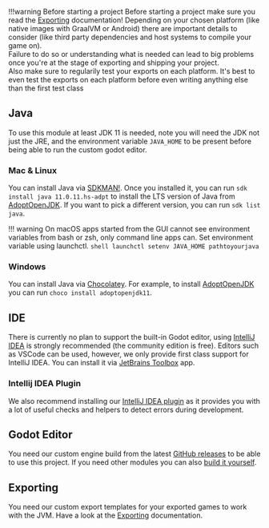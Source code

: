 
!!!warning Before starting a project
    Before starting a project make sure you read the [Exporting](../user-guide/exporting.md) documentation! Depending on your chosen platform (like native images with GraalVM or Android) there are important details to consider (like third party dependencies and host systems to compile your game on).  
    Failure to do so or understanding what is needed can lead to big problems once you're at the stage of exporting and shipping your project.  
    Also make sure to regularily test your exports on each platform. It's best to even test the exports on each platform before even writing anything else than the first test class

## Java

To use this module at least JDK 11 is needed, note you will need the JDK not just the JRE, and the environment variable `JAVA_HOME` to be present before being able to run the custom godot editor.

### Mac & Linux

You can install Java via [SDKMAN!](https://sdkman.io/). Once you installed it, you can run `sdk install java 11.0.11.hs-adpt` to install the LTS version of Java from [AdoptOpenJDK](https://adoptopenjdk.net/). If you want to pick a different version, you can run `sdk list java`.

!!! warning
    On macOS apps started from the GUI cannot see environment variables from bash or zsh, only command line apps can. Set environment variable using launchctl.
    ```shell
    launchctl setenv JAVA_HOME pathtoyourjava
    ```

### Windows

You can install Java via [Chocolatey](https://community.chocolatey.org/). For example, to install [AdoptOpenJDK](https://adoptopenjdk.net/) you can run `choco install adoptopenjdk11`.

## IDE

There is currently no plan to support the built-in Godot editor, using [IntelliJ IDEA](https://jetbrains.com/idea) is strongly recommended (the community edition is free). Editors such as VSCode can be used, however, we only provide first class support for IntelliJ IDEA. You can install it via [JetBrains Toolbox](https://www.jetbrains.com/toolbox-app/) app.

### Intellij IDEA Plugin

We also recommend installing our [IntelliJ IDEA plugin](https://plugins.jetbrains.com/plugin/16505-godot-jvm) as it provides you with a lot of useful checks and helpers to detect errors during development.

## Godot Editor

You need our custom engine build from the latest [GitHub releases](https://github.com/utopia-rise/godot-kotlin-jvm/releases) to be able to use this project. If you need other modules you can also [build it yourself](../contribution/setup.md).

## Exporting

You need our custom export templates for your exported games to work with the JVM. Have a look at the [Exporting](../user-guide/exporting.md) documentation.
